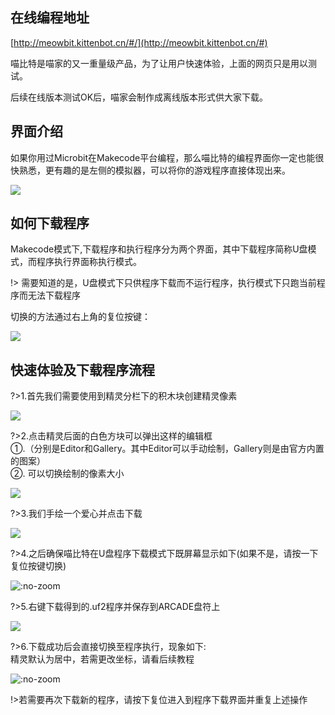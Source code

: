 ## 在线编程地址

[http://meowbit.kittenbot.cn/#/](http://meowbit.kittenbot.cn/#)

喵比特是喵家的又一重量级产品，为了让用户快速体验，上面的网页只是用以测试。

后续在线版本测试OK后，喵家会制作成离线版本形式供大家下载。


## 界面介绍

如果你用过Microbit在Makecode平台编程，那么喵比特的编程界面你一定也能很快熟悉，更有趣的是左侧的模拟器，可以将你的游戏程序直接体现出来。  

![](https://s2.ax1x.com/2019/01/28/kKqAbT.png)

## 如何下载程序  
  
Makecode模式下,下载程序和执行程序分为两个界面，其中下载程序简称U盘模式，而程序执行界面称执行模式。  

!> 需要知道的是，U盘模式下只供程序下载而不运行程序，执行模式下只跑当前程序而无法下载程序  
  
切换的方法通过右上角的复位按键： 

![](https://s2.ax1x.com/2019/01/28/kMy5v9.gif) 

  



## 快速体验及下载程序流程

?>1.首先我们需要使用到精灵分栏下的积木块创建精灵像素

![](https://s2.ax1x.com/2019/01/28/kKLDp9.png)

?>2.点击精灵后面的白色方块可以弹出这样的编辑框  
①.（分别是Editor和Gallery。其中Editor可以手动绘制，Gallery则是由官方内置的图案）  
②. 可以切换绘制的像素大小

![](https://s2.ax1x.com/2019/01/28/kKOnj1.png)

?>3.我们手绘一个爱心并点击下载

![](https://s2.ax1x.com/2019/01/28/kKqZaF.png)

?>4.之后确保喵比特在U盘程序下载模式下既屏幕显示如下(如果不是，请按一下复位按键切换)
  
![](https://s2.ax1x.com/2019/01/28/kKI1rF.png ':no-zoom') 
  
?>5.右键下载得到的.uf2程序并保存到ARCADE盘符上 
  
![](https://s2.ax1x.com/2019/01/28/kM33aq.png)  

?>6.下载成功后会直接切换至程序执行，现象如下:  
精灵默认为居中，若需更改坐标，请看后续教程

![](https://s2.ax1x.com/2019/01/28/kKqUGd.png ':no-zoom')

!>若需要再次下载新的程序，请按下复位进入到程序下载界面并重复上述操作